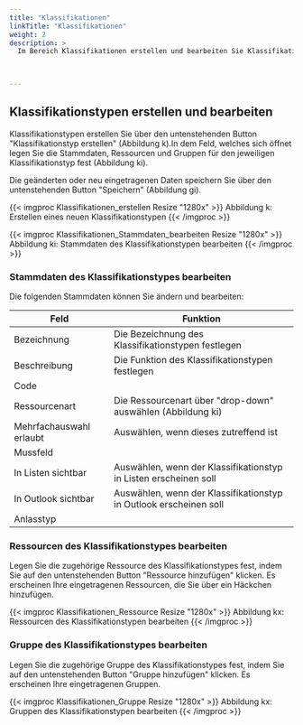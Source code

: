 ```yaml
---
title: "Klassifikationen"
linkTitle: "Klassifikationen"
weight: 2
description: >
  Im Bereich Klassifikationen erstellen und bearbeiten Sie Klassifikationstypen.   
 


---
```


## Klassifikationstypen erstellen und bearbeiten 
Klassifikationstypen erstellen Sie über den untenstehenden Button "Klassifikationstyp erstellen" (Abbildung k).In dem Feld, welches sich öffnet legen Sie die Stammdaten, Ressourcen und Gruppen für den jeweiligen Klassifikationstyp fest (Abbildung ki).

Die geänderten oder neu eingetragenen Daten speichern Sie über den untenstehenden Button "Speichern" (Abbildung gi).

{{< imgproc Klassifikationen_erstellen Resize "1280x" >}}
Abbildung k: Erstellen eines neuen Klassifikationstypen
{{< /imgproc >}}

{{< imgproc Klassifikationen_Stammdaten_bearbeiten Resize "1280x" >}}
Abbildung ki: Stammdaten des Klassifikationstypen bearbeiten
{{< /imgproc >}}

### Stammdaten des Klassifikationstypes bearbeiten
Die folgenden Stammdaten können Sie ändern und bearbeiten: 

| Feld         | Funktion         | 
| ------------- |-------------  | 
| Bezeichnung        | Die Bezeichnung des Klassifikationstypen festlegen | 
| Beschreibung       | Die Funktion des Klassifikationstypen festlegen |
| Code       |  |
| Ressourcenart   | Die Ressourcenart über "drop-down" auswählen (Abbildung ki)    |  
| Mehrfachauswahl erlaubt  | Auswählen, wenn dieses zutreffend ist    |  
| Mussfeld  |      |  
| In Listen sichtbar    | Auswählen, wenn der Klassifikationstyp in Listen erscheinen soll  |  
| In Outlook sichtbar   | Auswählen, wenn der Klassifikationstyp in Outlook erscheinen soll  |  
| Anlasstyp   |  | 

### Ressourcen des Klassifikationstypes bearbeiten
Legen Sie die zugehörige Ressource des Klassifikationstypes fest, indem Sie auf den untenstehenden Button "Ressource hinzufügen" klicken. Es erscheinen Ihre eingetragenen Ressourcen, die Sie über ein Häckchen hinzufügen. 

{{< imgproc Klassifikationen_Ressource Resize "1280x" >}}
Abbildung kx: Ressourcen des Klassifikationstypen bearbeiten
{{< /imgproc >}}

### Gruppe des Klassifikationstypes bearbeiten
Legen Sie die zugehörige Gruppe des Klassifikationstypes fest, indem Sie auf den untenstehenden Button "Gruppe hinzufügen" klicken. Es erscheinen Ihre eingetragenen Gruppen. 

{{< imgproc Klassifikationen_Gruppe Resize "1280x" >}}
Abbildung kx: Gruppen des Klassifikationstypen bearbeiten
{{< /imgproc >}}